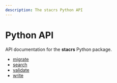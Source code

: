 ```yaml
---
description: The stacrs Python API
---
```


# Python API

API documentation for the **stacrs** Python package.

- [migrate](./migrate.md)
- [search](./search.md)
- [validate](./validate.md)
- [write](./write.md)
